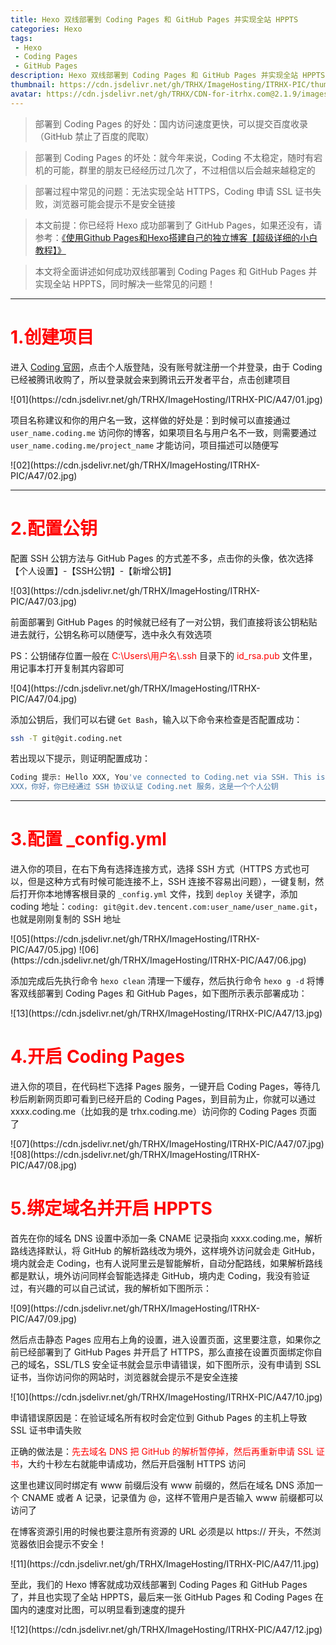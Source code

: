```yaml
---
title: Hexo 双线部署到 Coding Pages 和 GitHub Pages 并实现全站 HPPTS
categories: Hexo
tags:
 - Hexo
 - Coding Pages
 - GitHub Pages
description: Hexo 双线部署到 Coding Pages 和 GitHub Pages 并实现全站 HPPTS
thumbnail: https://cdn.jsdelivr.net/gh/TRHX/ImageHosting/ITRHX-PIC/thumbnail/hexo.png
avatar: https://cdn.jsdelivr.net/gh/TRHX/CDN-for-itrhx.com@2.1.9/images/trhx.png
---
```

> 部署到 Coding Pages 的好处：国内访问速度更快，可以提交百度收录（GitHub 禁止了百度的爬取）

> 部署到 Coding Pages 的坏处：就今年来说，Coding 不太稳定，随时有宕机的可能，群里的朋友已经经历过几次了，不过相信以后会越来越稳定的

> 部署过程中常见的问题：无法实现全站 HTTPS，Coding 申请 SSL 证书失败，浏览器可能会提示不是安全链接

> 本文前提：你已经将 Hexo 成功部署到了 GitHub Pages，如果还没有，请参考：[《使用Github Pages和Hexo搭建自己的独立博客【超级详细的小白教程】》](https://blog.csdn.net/qq_36759224/article/details/82121420)

> 本文将全面讲述如何成功双线部署到 Coding Pages 和 GitHub Pages 并实现全站 HPPTS，同时解决一些常见的问题！

---

# <font color=#ff0000>1.创建项目</font>

进入 [Coding 官网](https://coding.net/)，点击个人版登陆，没有账号就注册一个并登录，由于 Coding 已经被腾讯收购了，所以登录就会来到腾讯云开发者平台，点击创建项目

<fancybox>
![01](https://cdn.jsdelivr.net/gh/TRHX/ImageHosting/ITRHX-PIC/A47/01.jpg)
</fancybox>

项目名称建议和你的用户名一致，这样做的好处是：到时候可以直接通过 `user_name.coding.me` 访问你的博客，如果项目名与用户名不一致，则需要通过 `user_name.coding.me/project_name` 才能访问，项目描述可以随便写

<fancybox>
![02](https://cdn.jsdelivr.net/gh/TRHX/ImageHosting/ITRHX-PIC/A47/02.jpg)
</fancybox>

---

# <font color=#ff0000>2.配置公钥</font>

配置 SSH 公钥方法与 GitHub Pages 的方式差不多，点击你的头像，依次选择【个人设置】-【SSH公钥】-【新增公钥】

<fancybox>
![03](https://cdn.jsdelivr.net/gh/TRHX/ImageHosting/ITRHX-PIC/A47/03.jpg)
</fancybox>

前面部署到 GitHub Pages 的时候就已经有了一对公钥，我们直接将该公钥粘贴进去就行，公钥名称可以随便写，选中永久有效选项

PS：公钥储存位置一般在 <font color=#ff0000>C:\Users\用户名\\.ssh</font> 目录下的 <font color=#ff0000>id_rsa.pub</font> 文件里，用记事本打开复制其内容即可

<fancybox>
![04](https://cdn.jsdelivr.net/gh/TRHX/ImageHosting/ITRHX-PIC/A47/04.jpg)
</fancybox>

添加公钥后，我们可以右键 `Get Bash`，输入以下命令来检查是否配置成功：

```bash
ssh -T git@git.coding.net
```

若出现以下提示，则证明配置成功：

```bash
Coding 提示: Hello XXX, You've connected to Coding.net via SSH. This is a personal key.
XXX，你好，你已经通过 SSH 协议认证 Coding.net 服务，这是一个个人公钥
```

---

# <font color=#ff0000>3.配置 _config.yml</font>
进入你的项目，在右下角有选择连接方式，选择 SSH 方式（HTTPS 方式也可以，但是这种方式有时候可能连接不上，SSH 连接不容易出问题），一键复制，然后打开你本地博客根目录的 `_config.yml` 文件，找到 `deploy` 关键字，添加 coding 地址：`coding: git@git.dev.tencent.com:user_name/user_name.git`，也就是刚刚复制的 SSH 地址

<fancybox>
![05](https://cdn.jsdelivr.net/gh/TRHX/ImageHosting/ITRHX-PIC/A47/05.jpg)
</fancybox>

<fancybox>
![06](https://cdn.jsdelivr.net/gh/TRHX/ImageHosting/ITRHX-PIC/A47/06.jpg)
</fancybox>

添加完成后先执行命令 `hexo clean` 清理一下缓存，然后执行命令 `hexo g -d` 将博客双线部署到 Coding Pages 和 GitHub Pages，如下图所示表示部署成功：

<fancybox>
![13](https://cdn.jsdelivr.net/gh/TRHX/ImageHosting/ITRHX-PIC/A47/13.jpg)
</fancybox>

# <font color=#ff0000>4.开启 Coding Pages</font>
进入你的项目，在代码栏下选择 Pages 服务，一键开启 Coding Pages，等待几秒后刷新网页即可看到已经开启的 Coding Pages，到目前为止，你就可以通过 xxxx.coding.me（比如我的是 trhx.coding.me）访问你的 Coding Pages 页面了

<fancybox>
![07](https://cdn.jsdelivr.net/gh/TRHX/ImageHosting/ITRHX-PIC/A47/07.jpg)
</fancybox>

<fancybox>
![08](https://cdn.jsdelivr.net/gh/TRHX/ImageHosting/ITRHX-PIC/A47/08.jpg)
</fancybox>

# <font color=#ff0000>5.绑定域名并开启 HPPTS</font>
首先在你的域名 DNS 设置中添加一条 CNAME 记录指向 xxxx.coding.me，解析路线选择默认，将 GitHub 的解析路线改为境外，这样境外访问就会走 GitHub，境内就会走 Coding，也有人说阿里云是智能解析，自动分配路线，如果解析路线都是默认，境外访问同样会智能选择走 GitHub，境内走 Coding，我没有验证过，有兴趣的可以自己试试，我的解析如下图所示：

<fancybox>
![09](https://cdn.jsdelivr.net/gh/TRHX/ImageHosting/ITRHX-PIC/A47/09.jpg)
</fancybox>

然后点击静态 Pages 应用右上角的设置，进入设置页面，这里要注意，如果你之前已经部署到了 GitHub Pages 并开启了 HTTPS，那么直接在设置页面绑定你自己的域名，SSL/TLS 安全证书就会显示申请错误，如下图所示，没有申请到 SSL 证书，当你访问你的网站时，浏览器就会提示不是安全连接

<fancybox>
![10](https://cdn.jsdelivr.net/gh/TRHX/ImageHosting/ITRHX-PIC/A47/10.jpg)
</fancybox>

申请错误原因是：在验证域名所有权时会定位到 Github Pages 的主机上导致 SSL 证书申请失败

正确的做法是：<font color=#ff0000>先去域名 DNS 把 GitHub 的解析暂停掉，然后再重新申请 SSL 证书</font>，大约十秒左右就能申请成功，然后开启强制 HTTPS 访问

这里也建议同时绑定有 www 前缀后没有 www 前缀的，然后在域名 DNS 添加一个 CNAME 或者 A 记录，记录值为 @，这样不管用户是否输入 www 前缀都可以访问了

在博客资源引用的时候也要注意所有资源的 URL 必须是以 https:// 开头，不然浏览器依旧会提示不安全！

<fancybox>
![11](https://cdn.jsdelivr.net/gh/TRHX/ImageHosting/ITRHX-PIC/A47/11.jpg)
</fancybox>

至此，我们的 Hexo 博客就成功双线部署到 Coding Pages 和 GitHub Pages 了，并且也实现了全站 HPPTS，最后来一张 GitHub Pages 和 Coding Pages 在国内的速度对比图，可以明显看到速度的提升

<fancybox>
![12](https://cdn.jsdelivr.net/gh/TRHX/ImageHosting/ITRHX-PIC/A47/12.jpg)
</fancybox>
